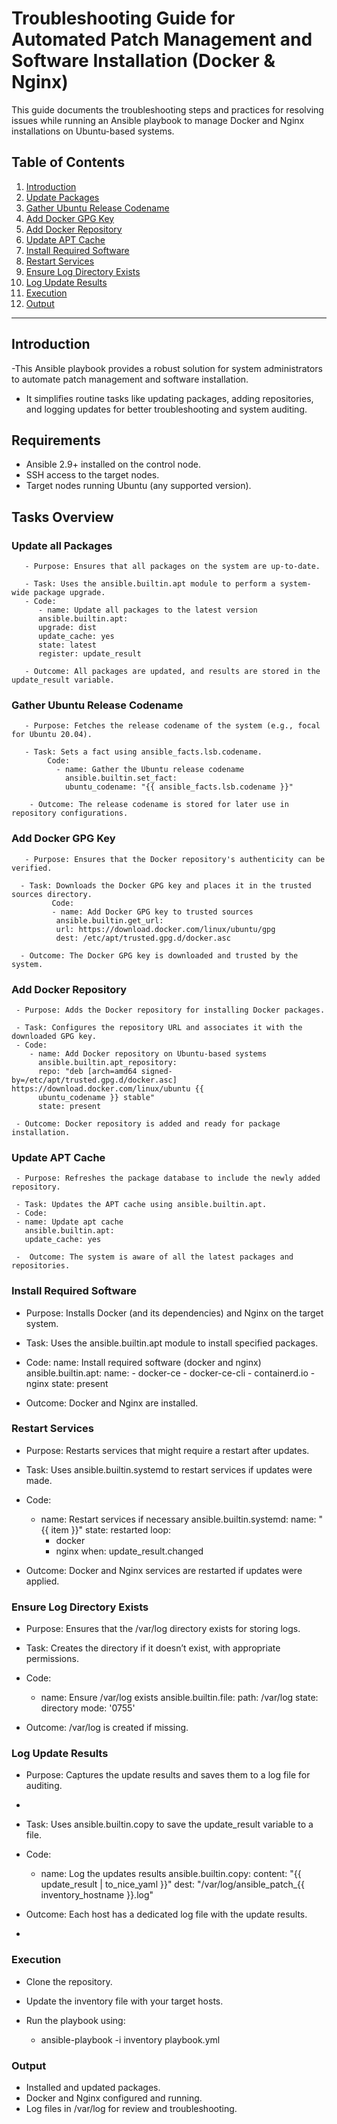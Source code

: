 # Troubleshooting Guide for Automated Patch Management and Software Installation (Docker & Nginx)

This guide documents the troubleshooting steps and practices for resolving issues while running an Ansible playbook to manage Docker and Nginx installations on Ubuntu-based systems.

## Table of Contents

1. [Introduction](#1-introduction)
2. [Update Packages](#2-update-packages)
3. [Gather Ubuntu Release Codename](#3-gather-ubuntu-release-codename)
4. [Add Docker GPG Key](#4-add-rocker-gpg-key)
5. [Add Docker Repository](#5-add-docker-repository)
6. [Update APT Cache](#6-update-apt-cache)
7. [Install Required Software](#7-install-required-software)
8. [Restart Services](#8-restart-services)
9. [Ensure Log Directory Exists](#9-ensure-log-directory-exists)
10. [Log Update Results](#10-log-update-results)
11. [Execution](#11-execution)
12. [Output](#12-output)
---

## Introduction
-This Ansible playbook provides a robust solution for system administrators to automate patch management and software installation. 
- It simplifies routine tasks like updating packages, adding repositories, and logging updates for better troubleshooting and system auditing.

## Requirements
- Ansible 2.9+ installed on the control node.
- SSH access to the target nodes.
- Target nodes running Ubuntu (any supported version).

## Tasks Overview

### Update all Packages
       - Purpose: Ensures that all packages on the system are up-to-date.
       
       - Task: Uses the ansible.builtin.apt module to perform a system-wide package upgrade.
       - Code:
          - name: Update all packages to the latest version
          ansible.builtin.apt:
          upgrade: dist
          update_cache: yes
          state: latest
          register: update_result
          
       - Outcome: All packages are updated, and results are stored in the update_result variable.

### Gather Ubuntu Release Codename
       - Purpose: Fetches the release codename of the system (e.g., focal for Ubuntu 20.04).
       
       - Task: Sets a fact using ansible_facts.lsb.codename.
            Code:
              - name: Gather the Ubuntu release codename
                ansible.builtin.set_fact:
                ubuntu_codename: "{{ ansible_facts.lsb.codename }}"
                
        - Outcome: The release codename is stored for later use in repository configurations.
### Add Docker GPG Key
       - Purpose: Ensures that the Docker repository's authenticity can be verified.
       
      - Task: Downloads the Docker GPG key and places it in the trusted sources directory.
             Code:
             - name: Add Docker GPG key to trusted sources
              ansible.builtin.get_url:
              url: https://download.docker.com/linux/ubuntu/gpg
              dest: /etc/apt/trusted.gpg.d/docker.asc
              
      - Outcome: The Docker GPG key is downloaded and trusted by the system.

### Add Docker Repository
     - Purpose: Adds the Docker repository for installing Docker packages.
     
     - Task: Configures the repository URL and associates it with the downloaded GPG key.
     - Code:
        - name: Add Docker repository on Ubuntu-based systems
          ansible.builtin.apt_repository:
          repo: "deb [arch=amd64 signed-by=/etc/apt/trusted.gpg.d/docker.asc] https://download.docker.com/linux/ubuntu {{ 
          ubuntu_codename }} stable"
          state: present
          
     - Outcome: Docker repository is added and ready for package installation.

### Update APT Cache
     - Purpose: Refreshes the package database to include the newly added repository.
     
     - Task: Updates the APT cache using ansible.builtin.apt.
     - Code:
     - name: Update apt cache
       ansible.builtin.apt:
       update_cache: yes
       
     -  Outcome: The system is aware of all the latest packages and repositories.
### Install Required Software

- Purpose: Installs Docker (and its dependencies) and Nginx on the target system.
- Task: Uses the ansible.builtin.apt module to install specified packages.
- Code:
   name: Install required software (docker and nginx)
   ansible.builtin.apt:
    name:
      - docker-ce
      - docker-ce-cli
      - containerd.io
      - nginx
    state: present
  
- Outcome: Docker and Nginx are installed.
### Restart Services

- Purpose: Restarts services that might require a restart after updates.
- Task: Uses ansible.builtin.systemd to restart services if updates were made.
- Code:
    - name: Restart services if necessary
      ansible.builtin.systemd:
        name: "{{ item }}"
        state: restarted
      loop:
       - docker
       - nginx
      when: update_result.changed

- Outcome: Docker and Nginx services are restarted if updates were applied.

### Ensure Log Directory Exists
- Purpose: Ensures that the /var/log directory exists for storing logs.
- Task: Creates the directory if it doesn’t exist, with appropriate permissions.
- Code:
  - name: Ensure /var/log exists
    ansible.builtin.file:
       path: /var/log
       state: directory
       mode: '0755'
    
 - Outcome: /var/log is created if missing.

### Log Update Results
- Purpose: Captures the update results and saves them to a log file for auditing.
- 
- Task: Uses ansible.builtin.copy to save the update_result variable to a file.
- Code:
   - name: Log the updates results
     ansible.builtin.copy:
      content: "{{ update_result | to_nice_yaml }}"
      dest: "/var/log/ansible_patch_{{ inventory_hostname }}.log"
     
- Outcome: Each host has a dedicated log file with the update results.
- 
### Execution
- Clone the repository.
- Update the inventory file with your target hosts.
  
- Run the playbook using:
   - ansible-playbook -i inventory playbook.yml
     
### Output
- Installed and updated packages.
- Docker and Nginx configured and running.
- Log files in /var/log for review and troubleshooting.

